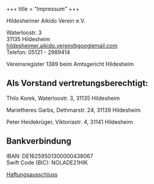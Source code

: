 +++
title = "Impressum"
+++

Hildesheimer Aikido Verein e.V.

Waterloostr. 3  
31135 Hildesheim  
hildesheimer.aikido.verein@googlemail.com  
Telefon: 05121 - 2989414  

Vereinsregister 1389 beim Amtsgericht Hildesheim

## Als Vorstand vertretungsberechtigt:

Thilo Korek, Waterloostr. 3, 31135 Hildesheim

Marietheres Garbs, Dethmarstr. 24, 31139 Hildesheim

Peter Heidekrüger, Viktoriastr. 4, 31141 Hildesheim

## Bankverbindung

IBAN: DE16259501300000438067  
Swift Code (BIC): NOLADE21HIK

[Haftungsausschluss](https://www.disclaimer.de/disclaimer.htm?farbe=FFFFFF/000000/000000/000000)
